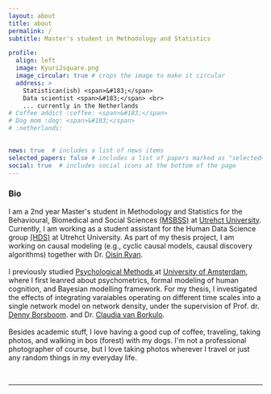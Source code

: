 ```yaml
---
layout: about
title: about
permalink: /
subtitle: Master's student in Methodology and Statistics 

profile:
  align: left
  image: Kyuri2square.png
  image_circular: true # crops the image to make it circular
  address: >
    Statistican(ish) <span>&#183;</span>
    Data scientist <span>&#183;</span> <br>
    ... currently in the Netherlands 
# Coffee addict :coffee: <span>&#183;</span>
# Dog mom :dog: <span>&#183;</span>
# :netherlands: 
  

news: true  # includes a list of news items
selected_papers: false # includes a list of papers marked as "selected={true}"
social: true  # includes social icons at the bottom of the page
---
```


<!-- <p class = "subtitle">Master's student in Methodology and Statistics</p> -->

<p class = bio> 
<h3>Bio</h3>
I am a 2nd year Master's student in Methodology and Statistics for the Behavioural, Biomedical and Social Sciences <a href='https://www.uu.nl/masters/en/methodology-and-statistics-behavioural-biomedical-and-social-sciences'>(MSBSS)</a> at <a href='https://www.uu.nl'>Utrehct University</a>.
Currently, I am working as a student assistant for the Human Data Science group <a href='https://hds.sites.uu.nl/'>(HDS)</a> at Utrehct University. As part of my thesis project, I am working on causal modeling (e.g., cyclic causal models, causal discovery algorithms) together with Dr. <a href='https://oisinryan.org/'>Oisín Ryan</a>.
<br>
<br>
I previously studied <a href = "https://psyres.uva.nl/content/research-groups/programme-group-psychological-methods/programme-group-psychological-methods.html?cb">Psychological Methods </a> at <a href = "https://www.uva.nl/en">University of Amsterdam</a>, where I first leanred about psychometrics, formal modeling of human cognition, and Bayesian modelling framework. For my thesis, I investigated the effects of integrating varaiables operating on different time scales into a single network model on network density, under the supervision of Prof. dr. <a href='https://dennyborsboom.com/'>Denny Borsboom</a>. and Dr. <a href='https://cvborkulo.com/'>Claudia van Borkulo</a>.
<br>
<br>
Besides academic stuff, I love having a good cup of coffee, traveling, taking photos, and walking in bos (forest) with my dogs. I'm not a professional photographer of course, but I love taking photos wherever I travel or just any random things in my everyday life. 
</p>
<br>
<hr>



<!-- Put your address / P.O. box / other info right below your picture. You can also disable any these elements by editing `profile` property of the YAML header of your `_pages/about.md`. Edit `_bibliography/papers.bib` and Jekyll will render your [publications page](/al-folio/publications/) automatically.

Link to your social media connections, too. This theme is set up to use [Font Awesome icons](http://fortawesome.github.io/Font-Awesome/) and [Academicons](https://jpswalsh.github.io/academicons/), like the ones below. Add your Facebook, Twitter, LinkedIn, Google Scholar, or just disable all of them. -->
